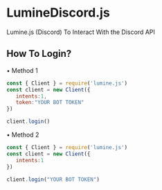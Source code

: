 # LumineDiscord.js
Lumine.js (Discord) To Interact With the Discord API 

## How To Login?

• Method 1

```js
const { Client } = require('lumine.js')
const client = new Client({
   intents:1,
   token:"YOUR BOT TOKEN"
})

client.login()
```

• Method 2 

```js
const { Client } = require('lumine.js')
const client = new Client({
   intents:1
})

client.login("YOUR BOT TOKEN")
```

